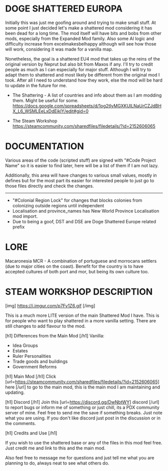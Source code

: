 # DOGE SHATTERED EUROPA
Initially this was just me goofing around and trying to make small stuff. At some point I just decided let's make a shattered
mod considering it has been dead for a long time. The mod itself will have bits and bobs from other mods, especially from the Expanded Mod family.
Also some AI logic and difficulty increase from excelmakesbelhappy although will see how those will work, considering it was made for a vanilla map.

Nonetheless, the goal is a shattered EU4 mod that takes up the reins of the original version by Neprut but also bit from Maxos if any.
I'll try to credit people as much as I can especially for major stuff. Although I will try to adapt them to shattered and most likely be different
from the original mod I took. After all I need to understand how they work, else the mod will be hard to update in the future for me.


- The Shattering - A list of countries and info about them as I am modding them. Might be useful for some.
https://docs.google.com/spreadsheets/d/1og2tIyMGXKUlLNaUrCZJdBHX_L6_WSMLEeLxDdEiklY/edit#gid=0

- The Steam Workshop
https://steamcommunity.com/sharedfiles/filedetails/?id=2152606065


# DOCUMENTATION

Various areas of the code (scripted stuff) are signed with "#Code Project Name" so it is easier to find later, here will be a list of them if I am not lazy.

Additionally, this area will have changes to various small values, mostly in defines but for the most part its easier for interested people to just go to those files directly and check the changes.

---------------------------------------------------------
- "#Colonial Region Lock" for changes that blocks colonies from colonizing outside regions until independent
- Localisation and province_names has New World Province Localisation mod import.
- Due to being a goof, DST and DSE are Doge Shattered Europe related prefix


# LORE

Macaronesia MCR - A combination of portuguese and morrocans settlers (due to major cities on the coast). Benefit for the country is to have accepted cultures of both port and mor, but being its own culture too.


# STEAM WORKSHOP DESCRIPTION
[img] https://i.imgur.com/p7Fv1Z6.gif [/img]

This is a much more LITE version of the main Shattered Mod I have. This is for people who want to play shattered in a more vanilla setting. There are still changes to add flavour to the mod.

[h1] Differences from the Main Mod [/h1]
Vanilla:
- Idea Groups
- Estates
- Ruler Personalities
- Trade goods and buildings
- Government Reforms

[h1] Main Mod [/h1]
Click [url=https://steamcommunity.com/sharedfiles/filedetails/?id=2152606065] here [/url] to go to the main mod, this is the main mod I am maintaining and updating. 

[h1] Discord [/h1]
Join this [url=https://discord.gg/DwNbtWY] discord [/url] to report bugs or inform me of something or just chill, its a PDX community server of mine. Feel free to send me the save if something breaks. Just note what you are using.
If you don't like discord just post in the discussion or in the comments.

[h1] Credits and Use [/h1]

If you wish to use the shattered base or any of the files in this mod feel free. Just credit me and link to this and the main mod.

Also feel free to message me for questions and just tell me what you are planning to do, always neat to see what others do.
